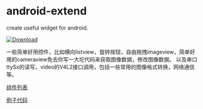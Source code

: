 # android-extend
create useful widget for android.

[ ![Download](https://api.bintray.com/packages/gqjjqg/maven/android-extend/images/download.svg) ](https://bintray.com/gqjjqg/maven/android-extend/_latestVersion)

一些简单好用控件，比如横向listview，旋转按钮，自由拖拽imageview，简单好用的cameraview免去你写一大坨代码来获取图像数据，修改图像数据。
以及串口ttySx的读写，video的V4L2接口调用，包括一些常用的图像格式转换，网络通信等。

[组件列表](http://gqjjqg.github.io/development/project/2014/06/16/android-widget-extend.html)

[例子代码](https://github.com/gqjjqg/samples)



